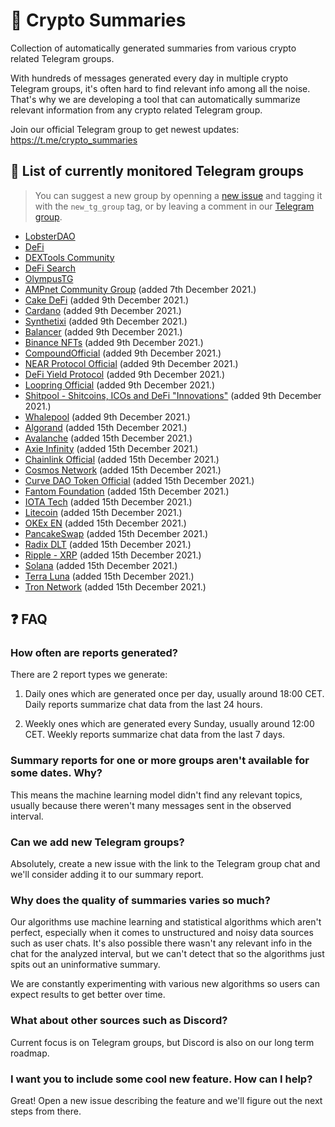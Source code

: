 # 📜 Crypto Summaries

Collection of automatically generated summaries from various crypto related Telegram groups.

With hundreds of messages generated every day in multiple crypto Telegram groups, it's often hard to find relevant info among all the noise.
That's why we are developing a tool that can automatically summarize relevant information from any crypto related Telegram group.

Join our official Telegram group to get newest updates: https://t.me/crypto_summaries

## 📒 List of currently monitored Telegram groups

> You can suggest a new group by openning a [new issue](https://github.com/bfreskura/crypto-reports/issues) and tagging it with the `new_tg_group` tag, or by leaving a comment in our [Telegram group](https://t.me/crypto_summaries).

- [LobsterDAO](https://t.me/lobsters_chat)
- [DeFi](https://t.me/de_fi)
- [DEXTools Community](https://t.me/DEXToolsCommunity)
- [DeFi Search](https://t.me/defisearchpublic)
- [OlympusTG](https://t.me/OlympusTG)
- [AMPnet Community Group](https://t.me/ampnetapxchat) (added 7th December 2021.)
- [Cake DeFi](https://t.me/CakeDeFi_EN) (added 9th December 2021.)
- [Cardano](https://t.me/Cardano) (added 9th December 2021.)
- [Synthetixi](https://t.me/synthetixi) (added 9th December 2021.)
- [Balancer](https://t.me/balancer_officialchat) (added 9th December 2021.)
- [Binance NFTs](https://t.me/binancenfts) (added 9th December 2021.)
- [CompoundOfficial](https://t.me/compoundofficialgroup) (added 9th December 2021.)
- [NEAR Protocol Official](https://t.me/cryptonear) (added 9th December 2021.)
- [DeFi Yield Protocol](https://t.me/dypfinance) (added 9th December 2021.)
- [Loopring Official](https://t.me/loopringofficial) (added 9th December 2021.)
- [Shitpool - Shitcoins, ICOs and DeFi "Innovations"](https://t.me/shitpool) (added 9th December 2021.)
- [Whalepool](https://t.me/whalepoolbtc) (added 9th December 2021.)
- [Algorand](https://t.me/algorand) (added 15th December 2021.)
- [Avalanche](https://t.me/avalancheavax) (added 15th December 2021.)
- [Axie Infinity](https://t.me/axieinfinity) (added 15th December 2021.)
- [Chainlink Official](https://t.me/chainlinkofficial) (added 15th December 2021.)
- [Cosmos Network](https://t.me/cosmosproject) (added 15th December 2021.)
- [Curve DAO Token Official](https://t.me/curvedaotoken_official) (added 15th December 2021.)
- [Fantom Foundation](https://t.me/fantom_English) (added 15th December 2021.)
- [IOTA Tech](https://t.me/iotatangle) (added 15th December 2021.)
- [Litecoin](https://t.me/Litecoin) (added 15th December 2021.)
- [OKEx EN](https://t.me/OKExOfficial_English) (added 15th December 2021.)
- [PancakeSwap](https://t.me/PancakeSwap) (added 15th December 2021.)
- [Radix DLT](https://t.me/radix_dlt) (added 15th December 2021.)
- [Ripple - XRP](https://t.me/Ripple) (added 15th December 2021.)
- [Solana](https://t.me/solana) (added 15th December 2021.)
- [Terra Luna](https://t.me/terralunachat_officially) (added 15th December 2021.)
- [Tron Network](https://t.me/tronnetworkEN) (added 15th December 2021.)

## ❓ FAQ

### How often are reports generated?

There are 2 report types we generate:

1. Daily ones which are generated once per day, usually around 18:00 CET. Daily reports summarize chat data from the last 24 hours.

2. Weekly ones which are generated every Sunday, usually around 12:00 CET. Weekly reports summarize chat data from the last 7 days.

### Summary reports for one or more groups aren't available for some dates. Why?

This means the machine learning model didn't find any relevant topics, usually because there weren't many messages sent in the observed interval.

### Can we add new Telegram groups?

Absolutely, create a new issue with the link to the Telegram group chat and we'll consider adding it to our summary report.

### Why does the quality of summaries varies so much?

Our algorithms use machine learning and statistical algorithms which aren't perfect, especially when it comes to unstructured and noisy data sources such as user chats.
It's also possible there wasn't any relevant info in the chat for the analyzed interval, but we can't detect that so the algorithms just spits out an uninformative summary.

We are constantly experimenting with various new algorithms so users can expect results to get better over time.

### What about other sources such as Discord?

Current focus is on Telegram groups, but Discord is also on our long term roadmap.

### I want you to include some cool new feature. How can I help?

Great! Open a new issue describing the feature and we'll figure out the next steps from there.
